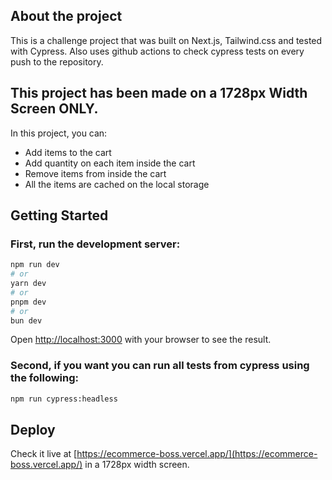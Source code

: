 ## About the project

This is a challenge project that was built on Next.js, Tailwind.css and tested with Cypress. Also uses github actions to check cypress tests on every push to the repository.

## This project has been made on a 1728px Width Screen ONLY.

In this project, you can:
- Add items to the cart
- Add quantity on each item inside the cart
- Remove items from inside the cart
- All the items are cached on the local storage

## Getting Started

### First, run the development server:

```bash
npm run dev
# or
yarn dev
# or
pnpm dev
# or
bun dev
```

Open [http://localhost:3000](http://localhost:3000) with your browser to see the result.


### Second, if you want you can run all tests from cypress using the following:

```bash
npm run cypress:headless
```


## Deploy 

Check it live at [https://ecommerce-boss.vercel.app/](https://ecommerce-boss.vercel.app/) in a 1728px width screen. 
 

